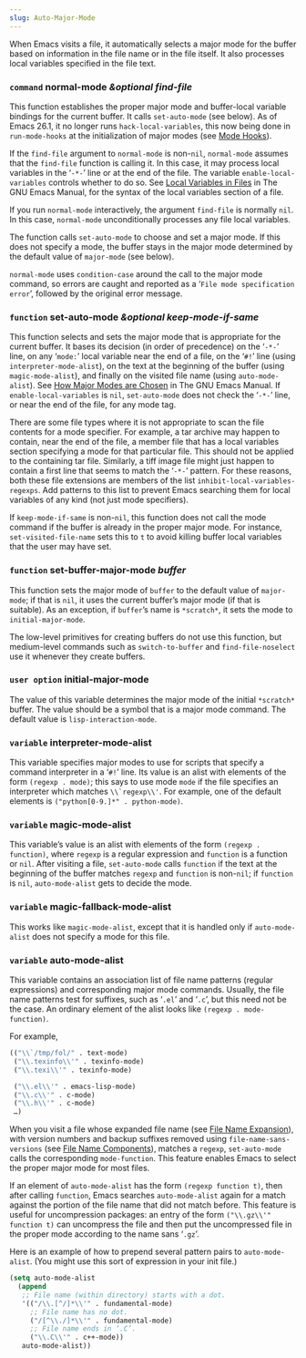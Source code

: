 ```yaml
---
slug: Auto-Major-Mode
---
```


When Emacs visits a file, it automatically selects a major mode for the buffer based on information in the file name or in the file itself. It also processes local variables specified in the file text.

### <span className="tag command">`command`</span> **normal-mode** *\&optional find-file*

This function establishes the proper major mode and buffer-local variable bindings for the current buffer. It calls `set-auto-mode` (see below). As of Emacs 26.1, it no longer runs `hack-local-variables`, this now being done in `run-mode-hooks` at the initialization of major modes (see [Mode Hooks](/docs/elisp/Mode-Hooks)).

If the `find-file` argument to `normal-mode` is non-`nil`, `normal-mode` assumes that the `find-file` function is calling it. In this case, it may process local variables in the ‘`-*-`’ line or at the end of the file. The variable `enable-local-variables` controls whether to do so. See [Local Variables in Files](https://www.gnu.org/software/emacs/manual/html_mono/emacs.html#File-Variables) in The GNU Emacs Manual, for the syntax of the local variables section of a file.

If you run `normal-mode` interactively, the argument `find-file` is normally `nil`. In this case, `normal-mode` unconditionally processes any file local variables.

The function calls `set-auto-mode` to choose and set a major mode. If this does not specify a mode, the buffer stays in the major mode determined by the default value of `major-mode` (see below).

`normal-mode` uses `condition-case` around the call to the major mode command, so errors are caught and reported as a ‘`File mode specification error`’, followed by the original error message.

### <span className="tag function">`function`</span> **set-auto-mode** *\&optional keep-mode-if-same*

This function selects and sets the major mode that is appropriate for the current buffer. It bases its decision (in order of precedence) on the ‘`-*-`’<!-- /@w --> line, on any ‘`mode:`’ local variable near the end of a file, on the ‘`#!`’<!-- /@w --> line (using `interpreter-mode-alist`), on the text at the beginning of the buffer (using `magic-mode-alist`), and finally on the visited file name (using `auto-mode-alist`). See [How Major Modes are Chosen](https://www.gnu.org/software/emacs/manual/html_mono/emacs.html#Choosing-Modes) in The GNU Emacs Manual. If `enable-local-variables` is `nil`, `set-auto-mode` does not check the ‘`-*-`’<!-- /@w --> line, or near the end of the file, for any mode tag.

There are some file types where it is not appropriate to scan the file contents for a mode specifier. For example, a tar archive may happen to contain, near the end of the file, a member file that has a local variables section specifying a mode for that particular file. This should not be applied to the containing tar file. Similarly, a tiff image file might just happen to contain a first line that seems to match the ‘`-*-`’<!-- /@w --> pattern. For these reasons, both these file extensions are members of the list `inhibit-local-variables-regexps`. Add patterns to this list to prevent Emacs searching them for local variables of any kind (not just mode specifiers).

If `keep-mode-if-same` is non-`nil`, this function does not call the mode command if the buffer is already in the proper major mode. For instance, `set-visited-file-name` sets this to `t` to avoid killing buffer local variables that the user may have set.

### <span className="tag function">`function`</span> **set-buffer-major-mode** *buffer*

This function sets the major mode of `buffer` to the default value of `major-mode`; if that is `nil`, it uses the current buffer’s major mode (if that is suitable). As an exception, if `buffer`’s name is `*scratch*`, it sets the mode to `initial-major-mode`.

The low-level primitives for creating buffers do not use this function, but medium-level commands such as `switch-to-buffer` and `find-file-noselect` use it whenever they create buffers.

### <span className="tag useroption">`user option`</span> **initial-major-mode**

The value of this variable determines the major mode of the initial `*scratch*` buffer. The value should be a symbol that is a major mode command. The default value is `lisp-interaction-mode`.

### <span className="tag variable">`variable`</span> **interpreter-mode-alist**

This variable specifies major modes to use for scripts that specify a command interpreter in a ‘`#!`’ line. Its value is an alist with elements of the form `(regexp . mode)`; this says to use mode `mode` if the file specifies an interpreter which matches ``\\`regexp\\'``. For example, one of the default elements is `("python[0-9.]*" . python-mode)`.

### <span className="tag variable">`variable`</span> **magic-mode-alist**

This variable’s value is an alist with elements of the form `(regexp . function)`, where `regexp` is a regular expression and `function` is a function or `nil`. After visiting a file, `set-auto-mode` calls `function` if the text at the beginning of the buffer matches `regexp` and `function` is non-`nil`; if `function` is `nil`, `auto-mode-alist` gets to decide the mode.

### <span className="tag variable">`variable`</span> **magic-fallback-mode-alist**

This works like `magic-mode-alist`, except that it is handled only if `auto-mode-alist` does not specify a mode for this file.

### <span className="tag variable">`variable`</span> **auto-mode-alist**

This variable contains an association list of file name patterns (regular expressions) and corresponding major mode commands. Usually, the file name patterns test for suffixes, such as ‘`.el`’ and ‘`.c`’, but this need not be the case. An ordinary element of the alist looks like `(regexp . mode-function)`.

For example,

```lisp
(("\\`/tmp/fol/" . text-mode)
 ("\\.texinfo\\'" . texinfo-mode)
 ("\\.texi\\'" . texinfo-mode)
```

```lisp
 ("\\.el\\'" . emacs-lisp-mode)
 ("\\.c\\'" . c-mode)
 ("\\.h\\'" . c-mode)
 …)
```

When you visit a file whose expanded file name (see [File Name Expansion](/docs/elisp/File-Name-Expansion)), with version numbers and backup suffixes removed using `file-name-sans-versions` (see [File Name Components](/docs/elisp/File-Name-Components)), matches a `regexp`, `set-auto-mode` calls the corresponding `mode-function`. This feature enables Emacs to select the proper major mode for most files.

If an element of `auto-mode-alist` has the form `(regexp function t)`, then after calling `function`, Emacs searches `auto-mode-alist` again for a match against the portion of the file name that did not match before. This feature is useful for uncompression packages: an entry of the form `("\\.gz\\'" function t)` can uncompress the file and then put the uncompressed file in the proper mode according to the name sans ‘`.gz`’.

Here is an example of how to prepend several pattern pairs to `auto-mode-alist`. (You might use this sort of expression in your init file.)

```lisp
(setq auto-mode-alist
  (append
   ;; File name (within directory) starts with a dot.
   '(("/\\.[^/]*\\'" . fundamental-mode)
     ;; File name has no dot.
     ("/[^\\./]*\\'" . fundamental-mode)
     ;; File name ends in ‘.C’.
     ("\\.C\\'" . c++-mode))
   auto-mode-alist))
```
